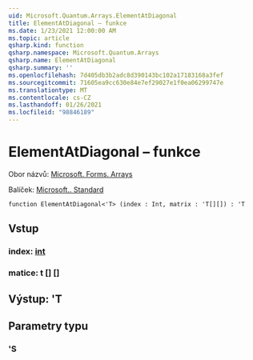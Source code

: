 ```yaml
---
uid: Microsoft.Quantum.Arrays.ElementAtDiagonal
title: ElementAtDiagonal – funkce
ms.date: 1/23/2021 12:00:00 AM
ms.topic: article
qsharp.kind: function
qsharp.namespace: Microsoft.Quantum.Arrays
qsharp.name: ElementAtDiagonal
qsharp.summary: ''
ms.openlocfilehash: 7d405db3b2adc8d390143bc102a17183168a3fef
ms.sourcegitcommit: 71605ea9cc630e84e7ef29027e1f0ea06299747e
ms.translationtype: MT
ms.contentlocale: cs-CZ
ms.lasthandoff: 01/26/2021
ms.locfileid: "98846189"
---
```

# <a name="elementatdiagonal-function"></a>ElementAtDiagonal – funkce

Obor názvů: [Microsoft. Forms. Arrays](xref:Microsoft.Quantum.Arrays)

Balíček: [Microsoft.. Standard](https://nuget.org/packages/Microsoft.Quantum.Standard)




```qsharp
function ElementAtDiagonal<'T> (index : Int, matrix : 'T[][]) : 'T
```


## <a name="input"></a>Vstup

### <a name="index--int"></a>index: [int](xref:microsoft.quantum.lang-ref.int)




### <a name="matrix--t"></a>matice: t [] []





## <a name="output--t"></a>Výstup: 'T



## <a name="type-parameters"></a>Parametry typu

### <a name="t"></a>'S

